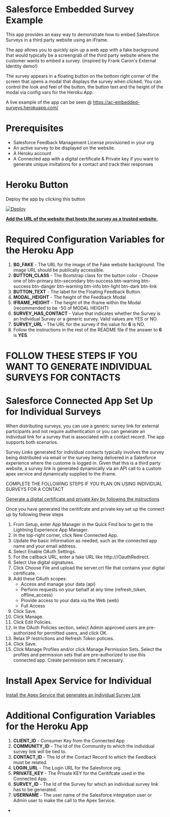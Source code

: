 # Salesforce Embedded Survey Example

This app provides an easy way to demonstrate how to embed Salesforce Surveys in a third party website using an iFrame.

The app allows you to quickly spin up a web app with a fake background that would typically be a screengrab of the third party website where the customer wants to embed a survey. (inspired by Frank Caron's External Identity demo!)

The survey appears in a floating button on the bottom right corner of the screen that opens a modal that displays the survey when clicked. You can control the look and feel of the button, the button text and the height of the modal via config vars for the Heroku App.

A live example of the app can be seen @ https://ac-embedded-surveys.herokuapp.com/

# Prerequisites

- Salesforce Feedback Management License provisioned in your org
- An active survey to be displayed on the website.
- A Heroku account
- A Connected app with a digital certificate & Private key if you want to generate unique invitations for a contact and track their responses

# Heroku Button

Deploy the app by clicking this button

[![Deploy](https://www.herokucdn.com/deploy/button.svg)](https://heroku.com/deploy)

**[Add the URL of the website that hosts the survey as a trusted website.](https://help.salesforce.com/articleView?id=task_chat_trusted_site.htm&type=5)**


# Required Configuration Variables for the Heroku App

1. **BG_FAKE** - The URL for the image of the Fake website background. The image URL should be publically accessible.
2. **BUTTON_CLASS** - The Bootstrap class for the button color - Choose one of btn-primary btn-secondary btn-success btn-warning btn-success btn-danger btn-warning btn-info btn-light btn-dark btn-link
3. **BUTTON_TEXT** - The label for the Floating Feedback Button.
4. **MODAL_HEIGHT** - The height of the Feedback Modal
5. **IFRAME_HEIGHT** - The height of the Iframe within the Modal (recommended to be -50 of MODAL HEIGHT)
6. **SURVEY_HAS_CONTACT** - Value that indicates whether the Survey is an Individual Survey or a generic survey. Valid values are YES or NO.
7. **SURVEY_URL** - The URL for the survey if the value for **6** is NO.
8. Follow the instructions in the rest of the README file if the answer to **6** is **YES**.

# FOLLOW THESE STEPS IF YOU WANT TO GENERATE INDIVIDUAL SURVEYS FOR CONTACTS

# Salesforce Connected App Set Up for Individual Surveys

When distributing surveys, you can use a generic survey link for external participants and not require authentication or you can generate an individual link for a survey that is associated with a contact record. The app supports both scenarios.

Survey Links generated for individual contacts typically involves the survey being distributed via email or the survey being delivered in a Salesforce experience where the custome is logged in. Given that this is a third party website, a survey link is generated dynamically via an API call to a custom apex service and dynamically supplied to the iframe.

COMPLETE THE FOLLOWING STEPS IF YOU PLAN ON USING INDIVIDUAL SURVEYS FOR A CONTACT

[Generate a digital certificate and private key by following the instructions](https://developer.salesforce.com/docs/atlas.en-us.sfdx_dev.meta/sfdx_dev/sfdx_dev_auth_key_and_cert.htm)

Once you have generated the ceritifcate and private key set up the connect up by following these steps

1. From Setup, enter App Manager in the Quick Find box to get to the Lightning Experience App Manager.
2. In the top-right corner, click New Connected App.
3. Update the basic information as needed, such as the connected app name and your email address.
4. Select Enable OAuth Settings.
5. For the callback URL, enter a fake URL like http://<your heroku app>/OauthRedirect.
6. Select Use digital signatures.
7. Click Choose File and upload the server.crt file that contains your digital certificate.
8. Add these OAuth scopes:
   - Access and manage your data (api)
   - Perform requests on your behalf at any time (refresh_token, offline_access)
   - Provide access to your data via the Web (web)
   - Full Access
9. Click Save.
10. Click Manage.
11. Click Edit Policies.
12. In the OAuth Policies section, select Admin approved users are pre-authorized for permitted users, and click OK.
13. Relax IP restrictions and Refresh Token policies.
14. Click Save.
15. Click Manage Profiles and/or click Manage Permission Sets. Select the profiles and permission sets that are pre-authorized to use this connected app. Create permission sets if necessary.

# Install Apex Service for Individual

[Install the Apex Service that generates an Individual Survey Link](https://login.salesforce.com/packaging/installPackage.apexp?p0=04t5e0000005htQAAQ)

# Additional Configuration Variables for the Heroku App 

1. **CLIENT_ID** - Consumer Key from the Connected App
2. **COMMUNITY_ID** - The Id of the Community to which the individual survey link will be tied to.
3. **CONTACT_ID** - The Id of the Contact Record to which the Feedback must be related.
4. **LOGIN_URL** - The Login URL for the Salesforce org.
5. **PRIVATE_KEY** - The Private KEY for the Ceritifcate used in the Connected App.
6. **SURVEY_ID** - The Id of the Survey for which an individual survey link has to be generated.
7. **USERNAME** - The user name of the Salesforce integration user or Admin user to make the call to the Apex Service.

-
